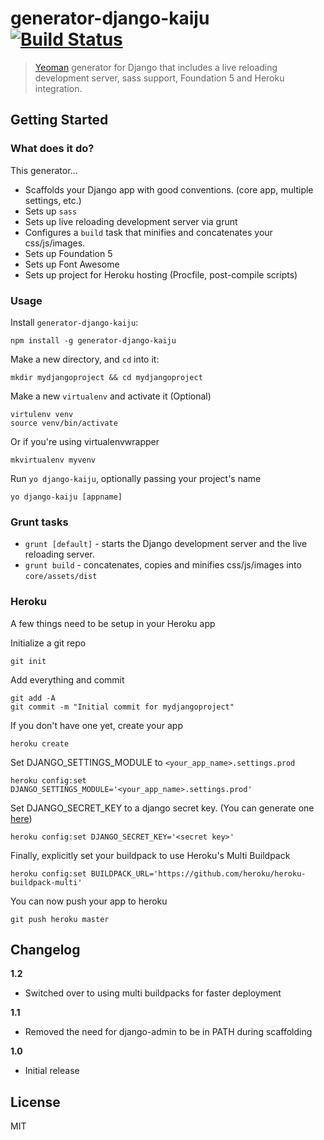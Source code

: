 # generator-django-kaiju [![Build Status](https://travis-ci.org/mixxorz/generator-django-kaiju.svg?branch=master)](https://travis-ci.org/mixxorz/generator-django-kaiju)

> [Yeoman](http://yeoman.io) generator for Django that includes a live reloading development server, sass support, Foundation 5 and Heroku integration.


## Getting Started

### What does it do?
This generator...

* Scaffolds your Django app with good conventions. (core app, multiple settings, etc.)
* Sets up `sass`
* Sets up live reloading development server via grunt
* Configures a `build` task that minifies and concatenates your css/js/images.
* Sets up Foundation 5
* Sets up Font Awesome
* Sets up project for Heroku hosting (Procfile, post-compile scripts)

### Usage

Install `generator-django-kaiju`:
```
npm install -g generator-django-kaiju
```

Make a new directory, and `cd` into it:
```
mkdir mydjangoproject && cd mydjangoproject
```

Make a new `virtualenv` and activate it (Optional)
```
virtulenv venv
source venv/bin/activate
```
Or if you're using virtualenvwrapper
```
mkvirtualenv myvenv
```

Run `yo django-kaiju`, optionally passing your project's name
```
yo django-kaiju [appname]
```

### Grunt tasks

* `grunt [default]`  - starts the Django development server and the live reloading server.
* `grunt build` - concatenates, copies and minifies css/js/images into `core/assets/dist`

### Heroku
A few things need to be setup in your Heroku app

Initialize a git repo
```
git init
```

Add everything and commit
```
git add -A
git commit -m "Initial commit for mydjangoproject"
```

If you don't have one yet, create your app
```
heroku create
```

Set DJANGO_SETTINGS_MODULE to `<your_app_name>.settings.prod`
```
heroku config:set DJANGO_SETTINGS_MODULE='<your_app_name>.settings.prod'
```

Set DJANGO_SECRET_KEY to a django secret key. (You can generate one [here](http://www.miniwebtool.com/django-secret-key-generator/))
```
heroku config:set DJANGO_SECRET_KEY='<secret key>'
```

Finally, explicitly set your buildpack to use Heroku's Multi Buildpack
```
heroku config:set BUILDPACK_URL='https://github.com/heroku/heroku-buildpack-multi'
```

You can now push your app to heroku
```
git push heroku master
```

## Changelog

**1.2**
- Switched over to using multi buildpacks for faster deployment

**1.1**
- Removed the need for django-admin to be in PATH during scaffolding

**1.0**
- Initial release


## License

MIT
